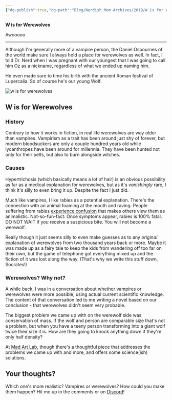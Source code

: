 ```yaml
---
{"dg-publish":true,"dg-path":"Blog/Nerdish Mom Archives/2019/W is for Werewolves.md","permalink":"/blog/nerdish-mom-archives/2019/w-is-for-werewolves/","title":"W is for Werewolves","created":"","updated":""}
---
```



**W is for Werewolves**

Awooooo

* * *

Although I'm generally more of a vampire person, the Daniel Osbournes of the world make sure I always hold a place for werewolves as well. In fact, I told Dr. Nerd when I was pregnant with our youngest that I was going to call him Oz as a nickname, regardless of what we ended up naming him. 

He even made sure to time his birth with the ancient Roman festival of Lupercalia. So of course he's our young Wolf. 

![w is for werewolves](https://lh3.googleusercontent.com/IdD621dZ0A454qHyDnniQgo4O3SQcNbg1X3v1hSZ80p0wfRlbTkg7ieJH3cOKDmbUTQASJ0UY9b9W1q-sggk5FhoVZFPiWZA_NVPhjW5yUxBtrNAKF7Ibh2sgRQwRYLi2JpjlTn3)

## **W is for Werewolves** 

### **History**

Contrary to how it works in fiction, in real life werewolves are way older than vampires. Vampirism as a trait has been around just shy of forever, but modern bloodsuckers are only a couple hundred years old while lycanthropes have been around for millennia. They have been hunted not only for their pelts, but also to burn alongside witches. 

### **Causes**

Hypertrichosis (which basically means a lot of hair) is an obvious possibility as far as a medical explanation for werewolves, but as it's _vanishingly_ rare, I think it's silly to even bring it up. Despite the fact I just did. 

Much like vampires, I like rabies as a potential explanation. There's the connection with an animal foaming at the mouth and raving. People suffering from rabies [experience confusion](https://blogs.unimelb.edu.au/sciencecommunication/2014/10/26/the-virus-behind-the-horror-legends/) that makes others view them as animalistic. Not-so-fun-fact: Once symptoms appear, rabies is 100% fatal. DO NOT WAIT if you receive a suspicious bite. You will not become a werewolf.

Really though it just seems silly to even make guesses as to any _original_ explanation of werewolves from two thousand years back or more. Maybe it was made up as a fairy tale to keep the kids from wandering off too far on their own, but the game of telephone got everything mixed up and the fiction of it was lost along the way. (That's why we write this stuff down, Socrates!) 

### **Werewolves? Why not?** 

A while back, I was in a conversation about whether vampires or werewolves were more possible, using actual current scientific knowledge. The content of that conversation led to me writing a novel based on our conclusion - that werewolves didn't seem very probable. 

The biggest problem we came up with on the werewolf side was conservation of mass. If the wolf and person are comparable size that's not a problem, but when you have a teeny person transforming into a giant wolf twice their size it is. How are they going to knock anything down if they're only half density?

At [Mad Art Lab](https://madartlab.com/the-increasingly-dubious-science-of-werewolves-transformations/), though there's a thoughtful piece that addresses the problems we came up with and more, and offers some science(ish) solutions.

## **Your thoughts?**

Which one's more realistic? Vampires or werewolves? How could you make them happen? Hit me up in the comments or on [Discord](https://discord.gg/JkPbnhb)!
